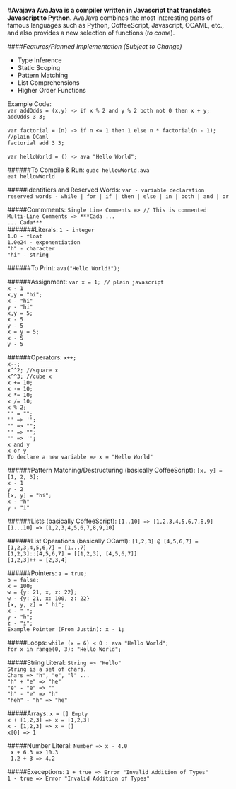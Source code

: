 #<b>Avajava</b>
<b>AvaJava is a compiler written in Javascript that translates Javascript to Python.</b> AvaJava combines the most interesting parts of famous languages such as Python, CoffeeScript, Javascript, OCAML, etc., and also provides a new selection of functions (<i>to come</i>).  

####<i>Features/Planned Implementation (Subject to Change)</i>
<ul>
<li> Type Inference
<li> Static Scoping
<li> Pattern Matching
<li> List Comprehensions
<li> Higher Order Functions
</ul>

Example Code:
<br>`var addOdds = (x,y) -> if x % 2 and y % 2 both not 0 then x + y;`<br> `addOdds 3 3;`</br>
<br>`var factorial = (n) -> if n <= 1 then 1 else n * factorial(n - 1); //plain OCaml`<br> `factorial add 3 3;`</br>
<br>` var helloWorld = () -> ava "Hello World"; `</br>

######To Compile & Run:
`guac hellowWorld.ava`<br>
`eat hellowWorld`<br>

#####Identifiers and Reserved Words:
`var - variable declaration`<br>
`reserved words - while | for | if | then | else | in | both | and | or`<br>

#####Commments:
`Single Line Comments => // This is commented`
<br>
`Multi-Line Comments => ***Cada ...`<br> 
                        `... Cada***`<br>
#######Literals:
`1 - integer`<br>
`1.0 - float`<br>
`1.0e24 - exponentiation`<br>
`"h" - character`<br>
`"hi" - string`<br>

######To Print:
`ava("Hello World!");` <br>

######Assignment:
`var x = 1; // plain javascript`<br>
`x - 1`<br>
`x,y = "hi";`<br>
`x - "hi"`<br>
`y - "hi"`<br>
`x,y = 5;`<br>
`x - 5`<br>
`y - 5`<br>
`x = y = 5;`<br>
`x - 5`<br>
`y - 5`<br>

######Operators:
`x++;`<br>
`x--;`<br>
`x^^2; //square x`<br>
`x^^3; //cube x`<br>
`x += 10;` <br>
`x -= 10;` <br>
`x *= 10;` <br>
`x /= 10;` <br>
`x % 2;` <br>
`'' = "";`<br>
`'' => '';` <br>
`"" => "";`<br>
`'' => "";`<br>
`"" => '';`<br>
`x and y`<br>
`x or y`<br>
`To declare a new variable => x = "Hello World"`<br>

######Pattern Matching/Destructuring (basically CoffeeScript):
`[x, y] = [1, 2, 3];`<br>
`x - 1`<br>
`y - 2`<br>
`[x, y] = "hi";`<br>
`x - "h"`<br>
`y - "i"` <br>

######Lists (basically CoffeeScript):
`[1..10] => [1,2,3,4,5,6,7,8,9]`<br>
`[1...10] => [1,2,3,4,5,6,7,8,9,10]`<br>

######List Operations (basically OCaml):
`[1,2,3] @ [4,5,6,7] = [1,2,3,4,5,6,7] = [1...7]`<br>
`[1,2,3]::[4,5,6,7] = [[1,2,3], [4,5,6,7]]`<br>
`[1,2,3]++ = [2,3,4]`<br>

######Pointers:
`a = true;` <br> 
`b = false;` <br>
`x = 100;`<br>
`w = {y: 21, x, z: 22};`<br>
`w - {y: 21, x: 100, z: 22}`<br>
`[x, y, z] = " hi";`<br>
`x - " ";`<br>
`y - "h";`<br>
`z - "i";`<br>
`Example Pointer (From Justin): x - 1;` <br>

#####Loops: 
`while (x = 6) < 0 : ava "Hello World";` <br>
`for x in range(0, 3): "Hello World";` <br> 

#####String Literal: 
`String => "Hello"` <br>
`String is a set of chars.` <br> 
`Chars => "h", "e", "l" ... `<br> 
`"h" + "e" => "he" `<br> 
`"e" - "e" => ""`<br>
`"h" - "e" => "h" `<br> 
`"heh" - "h" => "he" `<br>

#####Arrays:
`x = [] Empty `<br>
`x + [1,2,3] => x = [1,2,3] `<br>
`x - [1,2,3] => x = [] `<br>
`x[0] => 1 `<br>

#####Number Literal: 
`Number => x - 4.0` <br> 
` x + 6.3 => 10.3` <br> 
` 1.2 + 3 => 4.2` <br> 

#####Execeptions:
`1 + true => Error "Invalid Addition of Types"` <br>
`1 - true => Error "Invalid Addition of Types"` <br> 



